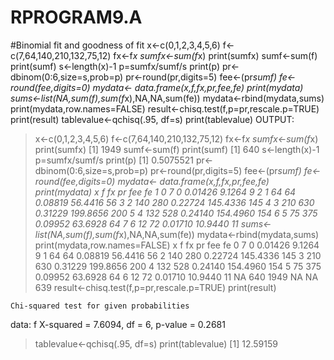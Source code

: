 # RPROGRAM9.A
#Binomial fit and goodness of fit
x<-c(0,1,2,3,4,5,6)
f<-c(7,64,140,210,132,75,12)
fx<-f*x
sumfx<-sum(f*x)
print(sumfx)
sumf<-sum(f)
print(sumf)
s<-length(x)-1
p=sumfx/sumf/s
print(p)
pr<-dbinom(0:6,size=s,prob=p)
pr<-round(pr,digits=5)
fee<-(pr*sumf)
fe<-round(fee,digits=0)
mydata<- data.frame(x,f,fx,pr,fee,fe)
print(mydata)
sums<-list(NA,sum(f),sum(f*x),NA,NA,sum(fe))
mydata<-rbind(mydata,sums)
print(mydata,row.names=FALSE)
result<-chisq.test(f,p=pr,rescale.p=TRUE)
print(result)
tablevalue<-qchisq(.95, df=s)
print(tablevalue)
OUTPUT:
> x<-c(0,1,2,3,4,5,6)
> f<-c(7,64,140,210,132,75,12)
> fx<-f*x
> sumfx<-sum(f*x)
> print(sumfx)
[1] 1949
> sumf<-sum(f)
> print(sumf)
[1] 640
> s<-length(x)-1
> p=sumfx/sumf/s
> print(p)
[1] 0.5075521
> pr<-dbinom(0:6,size=s,prob=p)
> pr<-round(pr,digits=5)
> fee<-(pr*sumf)
> fe<-round(fee,digits=0)
> mydata<- data.frame(x,f,fx,pr,fee,fe)
> print(mydata)
  x   f  fx      pr      fee  fe
1 0   7   0 0.01426   9.1264   9
2 1  64  64 0.08819  56.4416  56
3 2 140 280 0.22724 145.4336 145
4 3 210 630 0.31229 199.8656 200
5 4 132 528 0.24140 154.4960 154
6 5  75 375 0.09952  63.6928  64
7 6  12  72 0.01710  10.9440  11
> sums<-list(NA,sum(f),sum(f*x),NA,NA,sum(fe))
> mydata<-rbind(mydata,sums)
> print(mydata,row.names=FALSE)
  x   f   fx      pr      fee  fe
  0   7    0 0.01426   9.1264   9
  1  64   64 0.08819  56.4416  56
  2 140  280 0.22724 145.4336 145
  3 210  630 0.31229 199.8656 200
  4 132  528 0.24140 154.4960 154
  5  75  375 0.09952  63.6928  64
  6  12   72 0.01710  10.9440  11
 NA 640 1949      NA       NA 639
> result<-chisq.test(f,p=pr,rescale.p=TRUE)
> print(result)

	Chi-squared test for given probabilities

data:  f
X-squared = 7.6094, df = 6, p-value = 0.2681

> tablevalue<-qchisq(.95, df=s)
> print(tablevalue)
[1] 12.59159
